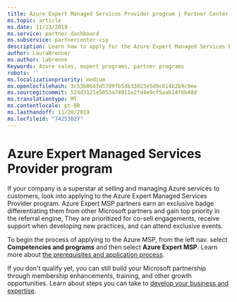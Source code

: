 ```yaml
---
title: Azure Expert Managed Services Provider program | Partner Center
ms.topic: article
ms.date: 11/13/2019
ms.service: partner-dashboard
ms.subservice: partnercenter-csp
description: Learn how to apply for the Azure Expert Managed Services Provider program, Azure Expert MSP.
author: LauraBrenner
ms.author: labrenne
Keywords: Azure sales, expert programs, partner programs
robots: ''
ms.localizationpriority: medium
ms.openlocfilehash: 3c53b864fd57d9fb5db33023e5d9c614b2b9c9ee
ms.sourcegitcommit: 524d3121e5053a74911e2fd4e9cf5aab14f6b48d
ms.translationtype: MT
ms.contentlocale: pt-BR
ms.lasthandoff: 11/20/2019
ms.locfileid: "74253027"
---
```

# <a name="azure-expert-managed-services-provider-program"></a>Azure Expert Managed Services Provider program


If your company is a superstar at selling and managing Azure services to customers, look into applying to the Azure Expert Managed Services Provider program. Azure Expert MSP partners earn an exclusive badge differentiating them from other Microsoft partners and gain top priority in the referral engine, They are prioritized for co-sell engagements, receive support when developing new practices, and can attend exclusive events.

To begin the process of applying to the Azure MSP, from the left nav. select **Competencies and programs** and then select **Azure Expert MSP**. Learn more about [the prerequisites and application process](https://partner.microsoft.com/membership/azure-expert-msp). 

If you don't qualify yet, you can still build your Microsoft partnership through membership enhancements, training, and other growth opportunities.
Learn about steps you can take to [develop your business and expertise](https://partner.microsoft.com/membership/azure-expert-msp).

